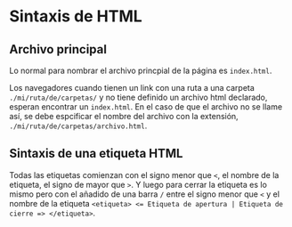 # Sintaxis de HTML

## Archivo principal

Lo normal para nombrar el archivo princpial de la página es `index.html`.

Los navegadores cuando tienen un link con una ruta a una carpeta `./mi/ruta/de/carpetas/` y no tiene definido un archivo html declarado, esperan encontrar un `index.html`. En el caso de que el archivo no se llame así, se debe espcificar el nombre del archivo con la extensión, `./mi/ruta/de/carpetas/archivo.html`.

## Sintaxis de una etiqueta HTML

Todas las etiquetas comienzan con el signo menor que `<`, el nombre de la etiqueta, el signo de mayor que `>`. Y luego para cerrar la etiqueta es lo mismo pero con el añadido de una barra `/` entre el signo menor que `<` y el nombre de la etiqueta `<etiqueta> <= Etiqueta de apertura | Etiqueta de cierre => </etiqueta>`.
